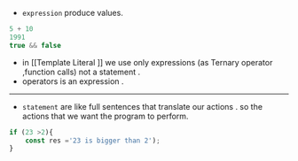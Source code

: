 
* `expression` produce values.

```js
5 + 10 
1991
true && false
```

- in [[Template Literal ]]  we use only expressions (as Ternary operator ,function calls) not a statement .
- operators  is an expression .

-------------------
* `statement` are like full sentences that translate our actions .
	so the actions that we want the program to perform.

```js 
if (23 >2){
	const res ='23 is bigger than 2');
}
```
